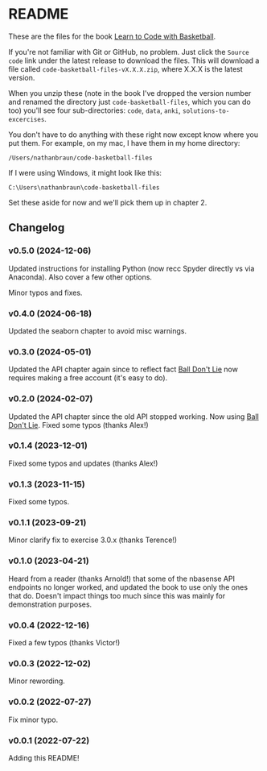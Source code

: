 # README
These are the files for the book [Learn to Code with Basketball](https://codebasketball.com).

If you're not familiar with Git or GitHub, no problem. Just click the `Source
code` link under the latest release to download the files.  This will download
a file called `code-basketball-files-vX.X.X.zip`, where X.X.X is the latest
version.

When you unzip these (note in the book I've dropped the version number and
renamed the directory just `code-basketball-files`, which you can do too)
you'll see four sub-directories: `code`, `data`, `anki`,
`solutions-to-excercises`.

You don't have to do anything with these right now except know where you put
them. For example, on my mac, I have them in my home directory:

`/Users/nathanbraun/code-basketball-files`

If I were using Windows, it might look like this:

`C:\Users\nathanbraun\code-basketball-files`

Set these aside for now and we'll pick them up in chapter 2.

## Changelog
### v0.5.0 (2024-12-06)
Updated instructions for installing Python (now recc Spyder directly vs via
Anaconda). Also cover a few other options.

Minor typos and fixes.

### v0.4.0 (2024-06-18)
Updated the seaborn chapter to avoid misc warnings.

### v0.3.0 (2024-05-01)
Updated the API chapter again since to reflect fact [Ball Don't
Lie](https://www.balldontlie.io/#introduction) now requires making a free
account (it's easy to do). 

### v0.2.0 (2024-02-07)
Updated the API chapter since the old API stopped working. Now using [Ball
Don't Lie](https://www.balldontlie.io/#introduction). Fixed some typos (thanks
Alex!)

### v0.1.4 (2023-12-01)
Fixed some typos and updates (thanks Alex!)

### v0.1.3 (2023-11-15)
Fixed some typos.

### v0.1.1 (2023-09-21)
Minor clarify fix to exercise 3.0.x (thanks Terence!)

### v0.1.0 (2023-04-21)
Heard from a reader (thanks Arnold!) that some of the nbasense API endpoints no
longer worked, and updated the book to use only the ones that do. Doesn't
impact things too much since this was mainly for demonstration purposes.

### v0.0.4 (2022-12-16)
Fixed a few typos (thanks Victor!)

### v0.0.3 (2022-12-02)
Minor rewording.

### v0.0.2 (2022-07-27)
Fix minor typo.

### v0.0.1 (2022-07-22)
Adding this README!
